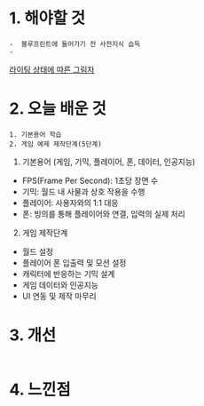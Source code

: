 # 1. 해야할 것
```
-  블루프린트에 들어가기 전 사전지식 습득
-  
```
[라이팅 상태에 따른 그림자](https://dev.epicgames.com/community/learning/courses/AdE/unreal-engine-8807c3/OLw4/unreal-engine-50f739)


# 2. 오늘 배운 것

```
1. 기본용어 학습
2. 게임 예제 제작단계(5단계)
```
1. 기본용어 (게임, 기믹, 플레이어, 폰, 데이터, 인공지능)
-  FPS(Frame Per Second): 1초당 장면 수
-  기믹: 월드 내 사물과 상호 작용을 수행
-  플레이어: 사용자와의 1:1 대응
-  폰: 빙의를 통해 플레이어와 연결, 입력의 실제 처리

2. 게임 제작단계
-  월드 설정
-  플레이어 폰 입출력 및 모션 설정
-  캐릭터에 반응하는 기믹 설계
-  게임  데이터와 인공지능
-  UI 연동 및 제작 마무리


# 3. 개선
```

```

# 4. 느낀점
```

```

